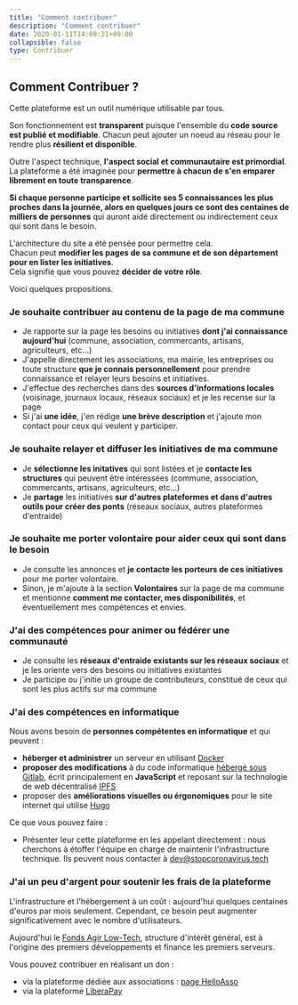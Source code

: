 ```yaml
---
title: "Comment contribuer"
description: "Comment contribuer"
date: 2020-01-11T14:09:21+09:00
collapsible: false
type: Contribuer
---
```


## Comment Contribuer ?

Cette plateforme est un outil numérique utilisable par tous.

Son fonctionnement est **transparent** puisque l'ensemble du **code source est publié et modifiable**.
Chacun peut ajouter un noeud au réseau pour le rendre plus **résilient et disponible**.

Outre l'aspect technique, **l'aspect social et communautaire est primordial**.  
La plateforme a été imaginée pour **permettre à chacun de s'en emparer librement en toute transparence**.

**Si chaque personne participe et sollicite ses 5 connaissances les plus proches dans la journée, alors en quelques jours ce sont des centaines de milliers de personnes** qui auront aidé directement ou indirectement ceux qui sont dans le besoin.  

L'architecture du site a été pensée pour permettre cela.  
Chacun peut **modifier les pages de sa commune et de son département pour en lister les initiatives**.  
Cela signifie que vous pouvez **décider de votre rôle**.  

Voici quelques propositions.

### Je souhaite contribuer au contenu de la page de ma commune

- Je rapporte sur la page les besoins ou initiatives **dont j'ai connaissance aujourd'hui** (commune, association, commercants, artisans, agriculteurs, etc...)
- J'appelle directement les associations, ma mairie, les entreprises ou toute structure **que je connais personnellement** pour prendre connaissance et relayer leurs besoins et initiatives.
- J'effectue des recherches dans des **sources d'informations locales** (voisinage, journaux locaux, réseaux sociaux) et je les recense sur la page
- Si j'ai **une idée**, j'en rédige **une brève description** et j'ajoute mon contact pour ceux qui veulent y participer.

### Je souhaite relayer et diffuser les initiatives de ma commune

- Je **sélectionne les initatives** qui sont listées et je **contacte les structures** qui peuvent être intéressées (commune, association, commercants, artisans, agriculteurs, etc...)
- Je **partage** les initiatives **sur d'autres plateformes et dans d'autres outils pour créer des ponts** (réseaux sociaux, autres plateformes d'entraide)

### Je souhaite me porter volontaire pour aider ceux qui sont dans le besoin

- Je consulte les annonces et **je contacte les porteurs de ces initiatives** pour me porter volontaire.
- Sinon, je m'ajoute à la section **Volontaires** sur la page de ma commune et mentionne **comment me contacter, mes disponibilités**, et éventuellement mes compétences et envies.

### J'ai des compétences pour animer ou fédérer une communauté

- Je consulte les **réseaux d'entraide existants sur les réseaux sociaux** et je les oriente vers des besoins ou initiatives existantes
- Je participe ou j'initie un groupe de contributeurs, constitué de ceux qui sont les plus actifs sur ma commune

### J'ai des compétences en informatique

Nous avons besoin de **personnes compétentes en informatique** et qui peuvent :

- **héberger et administrer** un serveur en utilisant [Docker](https://docs.docker.com/)
- **proposer des modifications** à du code informatique [hébergé sous Gitlab](https://gitlab.com/stopcoronavirus/), écrit principalement en **JavaScript** et reposant sur la technologie de web décentralisé [IPFS](https://ipfs.io/)
- proposer des **améliorations visuelles ou érgonomiques** pour le site internet qui utilise [Hugo](https://gohugo.io/)

Ce que vous pouvez faire :

- Présenter leur cette plateforme en les appelant directement : nous cherchons à étoffer l'équipe en charge de maintenir l'infrastructure technique. Ils peuvent nous contacter à [dev@stopcoronavirus.tech](mailto:dev@stopcoronavirus.tech)

### J'ai un peu d'argent pour soutenir les frais de la plateforme

L'infrastructure et l'hébergement à un coût : aujourd'hui quelques centaines d'euros par mois seulement. 
Cependant, ce besoin peut augmenter significativement avec le nombre d'utilisateurs.

Aujourd'hui le [Fonds Agir Low-Tech](https://agir.lowtech.fr), structure d'intérêt général, est à l'origine des premiers développements et finance les premiers serveurs.

Vous pouvez contribuer en réalisant un don :

- via la plateforme dédiée aux associations : [page HelloAsso](https://www.helloasso.com/associations/le-fonds-agir-low-tech/formulaires/16)
- via la plateforme [LiberaPay](https://liberapay.com/StopCoronavirus.Tech/donate)
